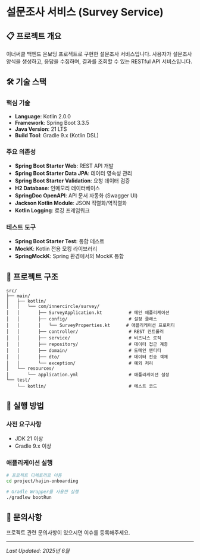 # 설문조사 서비스 (Survey Service)

## 📋 프로젝트 개요

이너써클 백엔드 온보딩 프로젝트로 구현한 설문조사 서비스입니다. 사용자가 설문조사 양식을 생성하고, 응답을 수집하며, 결과를 조회할 수 있는 RESTful API 서비스입니다.

## 🛠 기술 스택

### 핵심 기술
- **Language**: Kotlin 2.0.0
- **Framework**: Spring Boot 3.3.5
- **Java Version**: 21 LTS
- **Build Tool**: Gradle 9.x (Kotlin DSL)

### 주요 의존성
- **Spring Boot Starter Web**: REST API 개발
- **Spring Boot Starter Data JPA**: 데이터 영속성 관리
- **Spring Boot Starter Validation**: 요청 데이터 검증
- **H2 Database**: 인메모리 데이터베이스
- **SpringDoc OpenAPI**: API 문서 자동화 (Swagger UI)
- **Jackson Kotlin Module**: JSON 직렬화/역직렬화
- **Kotlin Logging**: 로깅 프레임워크

### 테스트 도구
- **Spring Boot Starter Test**: 통합 테스트
- **MockK**: Kotlin 전용 모킹 라이브러리
- **SpringMockK**: Spring 환경에서의 MockK 통합

## 📁 프로젝트 구조

```
src/
├── main/
│   ├── kotlin/
│   │   └── com/innercircle/survey/
│   │       ├── SurveyApplication.kt          # 메인 애플리케이션
│   │       ├── config/                       # 설정 클래스
│   │       │   └── SurveyProperties.kt      # 애플리케이션 프로퍼티
│   │       ├── controller/                   # REST 컨트롤러
│   │       ├── service/                      # 비즈니스 로직
│   │       ├── repository/                   # 데이터 접근 계층
│   │       ├── domain/                       # 도메인 엔티티
│   │       ├── dto/                          # 데이터 전송 객체
│   │       └── exception/                    # 예외 처리
│   └── resources/
│       └── application.yml                   # 애플리케이션 설정
└── test/
    └── kotlin/                               # 테스트 코드
```

## 🚀 실행 방법

### 사전 요구사항
- JDK 21 이상
- Gradle 9.x 이상

### 애플리케이션 실행
```bash
# 프로젝트 디렉토리로 이동
cd project/hajin-onboarding

# Gradle Wrapper를 사용한 실행
./gradlew bootRun

```

## 💬 문의사항

프로젝트 관련 문의사항이 있으시면 이슈를 등록해주세요.

---
*Last Updated: 2025년 6월*